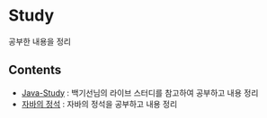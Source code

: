 # Study

공부한 내용을 정리

## Contents

- [Java-Study](https://github.com/0xe82de/Study/tree/main/Java-Study) : 백기선님의 라이브 스터디를 참고하여 공부하고 내용 정리
- [자바의 정석](https://github.com/0xe82de/Study/tree/main/%EC%9E%90%EB%B0%94%EC%9D%98%20%EC%A0%95%EC%84%9D) : 자바의 정석을 공부하고 내용 정리

